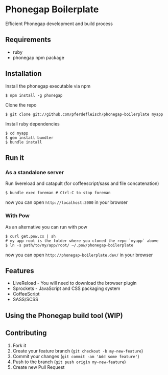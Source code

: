 # Phonegap Boilerplate

Efficient Phonegap development and build process

## Requirements

- ruby
- phonegap npm package

## Installation

Install the phonegap executable via npm

    $ npm install -g phonegap

Clone the repo

    $ git clone git://github.com/pferdefleisch/phonegap-boilerplate myapp

Install ruby dependencies

    $ cd myapp
    $ gem install bundler
    $ bundle install

## Run it

### As a standalone server

Run livereload and catapult (for coffeescript/sass and file concatenation)

    $ bundle exec foreman # Ctrl-C to stop foreman

now you can open `http://localhost:3000` in your browser

### With Pow

As an alternative you can run with pow

    $ curl get.pow.cx | sh
    # my app root is the folder where you cloned the repo `myapp` above
    $ ln -s path/to/my/app/root/ ~/.pow/phonegap-boilerplate

now you can open `http://phonegap-boilerplate.dev/` in your browser

## Features

- LiveReload - You will need to download the browser plugin
- Sprockets - JavaScript and CSS packaging system
- CoffeeScript
- SASS/SCSS

## Using the Phonegap build tool (WIP)

## Contributing

1. Fork it
2. Create your feature branch (`git checkout -b my-new-feature`)
3. Commit your changes (`git commit -am 'Add some feature'`)
4. Push to the branch (`git push origin my-new-feature`)
5. Create new Pull Request

